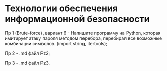 # Технологии обеспечения информационной безопасности

Пр 1 (Brute-force), вариант 6 - Напишите программу на Python, которая имитирует атаку пароля методом перебора, перебирая все возможные комбинации символов. (import string, itertools);

Пр 2 - .md файл Pz2;

Пр 3 - .md файл Pz3.
